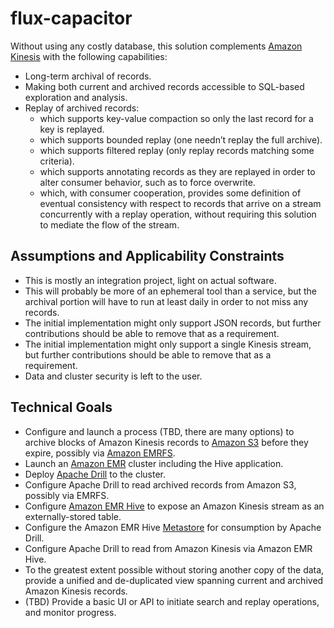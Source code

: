 # flux-capacitor
Without using any costly database, this solution complements [Amazon Kinesis](http://aws.amazon.com/kinesis/) with the following capabilities:
* Long-term archival of records.
* Making both current and archived records accessible to SQL-based exploration and analysis.
* Replay of archived records:
  * which supports key-value compaction so only the last record for a key is replayed.
  * which supports bounded replay (one needn’t replay the full archive).
  * which supports filtered replay (only replay records matching some criteria).
  * which supports annotating records as they are replayed in order to alter consumer behavior, such as to force overwrite.
  * which, with consumer cooperation, provides some definition of eventual consistency with respect to records that arrive on a stream concurrently with a replay operation, without requiring this solution to mediate the flow of the stream.

## Assumptions and Applicability Constraints
* This is mostly an integration project, light on actual software.
* This will probably be more of an ephemeral tool than a service, but the archival portion will have to run at least daily in order to not miss any records.
* The initial implementation might only support JSON records, but further contributions should be able to remove that as a requirement.
* The initial implementation might only support a single Kinesis stream, but further contributions should be able to remove that as a requirement.
* Data and cluster security is left to the user.

## Technical Goals
* Configure and launch a process (TBD, there are many options) to archive blocks of Amazon Kinesis records to [Amazon S3](http://aws.amazon.com/s3/) before they expire, possibly via [Amazon EMRFS](http://docs.aws.amazon.com/ElasticMapReduce/latest/DeveloperGuide/emr-fs.html).
* Launch an [Amazon EMR](http://aws.amazon.com/elasticmapreduce/) cluster including the Hive application.
* Deploy [Apache Drill](http://drill.apache.org/) to the cluster.
* Configure Apache Drill to read archived records from Amazon S3, possibly via EMRFS.
* Configure [Amazon EMR Hive](http://docs.aws.amazon.com/ElasticMapReduce/latest/DeveloperGuide/emr-hive.html) to expose an Amazon Kinesis stream as an externally-stored table.
* Configure the Amazon EMR Hive [Metastore](https://drill.apache.org/docs/hive-storage-plugin/) for consumption by Apache Drill.
* Configure Apache Drill to read from Amazon Kinesis via Amazon EMR Hive.
* To the greatest extent possible without storing another copy of the data, provide a unified and de-duplicated view spanning current and archived Amazon Kinesis records.
* (TBD) Provide a basic UI or API to initiate search and replay operations, and monitor progress.
